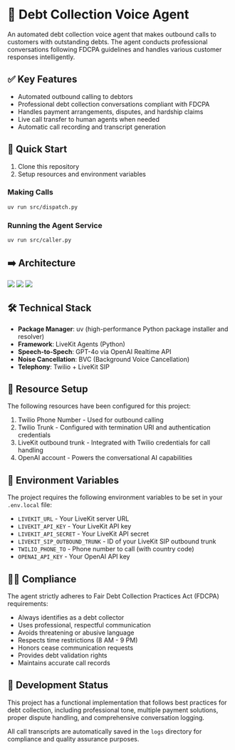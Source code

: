 # 🏦 Debt Collection Voice Agent

An automated debt collection voice agent that makes outbound calls to customers with outstanding debts. The agent conducts professional conversations following FDCPA guidelines and handles various customer responses intelligently.

## ✅ Key Features

- Automated outbound calling to debtors
- Professional debt collection conversations compliant with FDCPA
- Handles payment arrangements, disputes, and hardship claims
- Live call transfer to human agents when needed
- Automatic call recording and transcript generation

## 🚀 Quick Start

1. Clone this repository
2. Setup resources and environment variables

### Making Calls

```bash
uv run src/dispatch.py
```

### Running the Agent Service

```bash
uv run src/caller.py
```

## ➡️ Architecture
![](https://docs.livekit.io/images/agents/realtime-model.svg)
![](https://docs.livekit.io/images/sip/outbound-sip-workflow.svg)
![](https://docs.livekit.io/images/sip/architecture.svg)

## 🛠️ Technical Stack

- **Package Manager**: uv (high-performance Python package installer and resolver)
- **Framework**: LiveKit Agents (Python)
- **Speech-to-Spech**: GPT-4o via OpenAI Realtime API
- **Noise Cancellation**: BVC (Background Voice Cancellation)
- **Telephony**: Twilio + LiveKit SIP

## 🔧 Resource Setup

The following resources have been configured for this project:

1. Twilio Phone Number - Used for outbound calling
2. Twilio Trunk - Configured with termination URI and authentication credentials
3. LiveKit outbound trunk - Integrated with Twilio credentials for call handling
4. OpenAI account - Powers the conversational AI capabilities

## 🔑 Environment Variables

The project requires the following environment variables to be set in your `.env.local` file:

- `LIVEKIT_URL` - Your LiveKit server URL
- `LIVEKIT_API_KEY` - Your LiveKit API key
- `LIVEKIT_API_SECRET` - Your LiveKit API secret
- `LIVEKIT_SIP_OUTBOUND_TRUNK` - ID of your LiveKit SIP outbound trunk
- `TWILIO_PHONE_TO` - Phone number to call (with country code)
- `OPENAI_API_KEY` - Your OpenAI API key


## 👨‍⚖️ Compliance

The agent strictly adheres to Fair Debt Collection Practices Act (FDCPA) requirements:
- Always identifies as a debt collector
- Uses professional, respectful communication
- Avoids threatening or abusive language
- Respects time restrictions (8 AM - 9 PM)
- Honors cease communication requests
- Provides debt validation rights
- Maintains accurate call records

## 📝 Development Status

This project has a functional implementation that follows best practices for debt collection, including professional tone, multiple payment solutions, proper dispute handling, and comprehensive conversation logging.

All call transcripts are automatically saved in the `logs` directory for compliance and quality assurance purposes.
